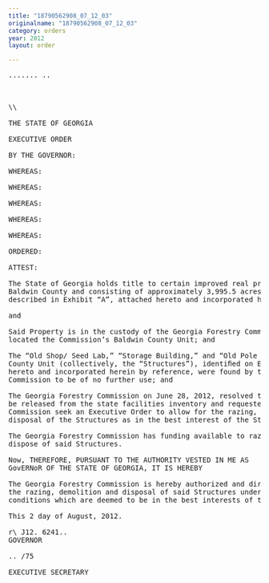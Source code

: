 ```yaml
---
title: "18790562908_07_12_03"
originalname: "18790562908_07_12_03"
category: orders
year: 2012
layout: order

---
```

<pre>
....... ..

   

\\

THE STATE OF GEORGIA

EXECUTIVE ORDER

BY THE GOVERNOR:

WHEREAS:

WHEREAS:

WHEREAS:

WHEREAS:

WHEREAS:

ORDERED:

ATTEST:

The State of Georgia holds title to certain improved real property located in
Baldwin County and consisting of approximately 3,995.5 acres (the “Property”) as
described in Exhibit “A”, attached hereto and incorporated herein by reference;

and

Said Property is in the custody of the Georgia Forestry Commission on which is
located the Commission’s Baldwin County Unit; and

The “Old Shop/ Seed Lab,” “Storage Building,” and “Old Pole Barn” of the Baldwin
County Unit (collectively, the “Structures”), identiﬁed on Exhibit “B”, attached
hereto and incorporated herein by reference, were found by the Georgia Forestry
Commission to be of no further use; and

The Georgia Forestry Commission on June 28, 2012, resolved that these Structures
be released from the state facilities inventory and requested the State Properties
Commission seek an Executive Order to allow for the razing, demolition, and
disposal of the Structures as in the best interest of the State of Georgia; and

The Georgia Forestry Commission has funding available to raze, demolish and
dispose of said Structures.

Now, THEREFORE, PURSUANT TO THE AUTHORITY VESTED IN ME AS
GovERNoR OF THE STATE OF GEORGIA, IT IS HEREBY

The Georgia Forestry Commission is hereby authorized and directed to provide for
the razing, demolition and disposal of said Structures under the terms and
conditions which are deemed to be in the best interests of the State of Georgia.

This 2 day of August, 2012.

r\ J12. 6241..
GOVERNOR

.. /75

EXECUTIVE SECRETARY

</pre>
